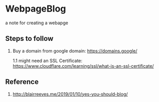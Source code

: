# WebpageBlog
a note for creating a webapge


## Steps to follow
1. Buy a domain from google domain: https://domains.google/

    1.1 might need an SSL Certificate: https://www.cloudflare.com/learning/ssl/what-is-an-ssl-certificate/
  




## Reference
1. http://blairreeves.me/2019/01/10/yes-you-should-blog/
